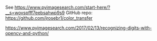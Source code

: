 See <https://www.pyimagesearch.com/start-here/?__s=wovspfff7eebsahwp9s9>
GitHub repo: <https://github.com/jrosebr1/color_transfer>

<https://www.pyimagesearch.com/2017/02/13/recognizing-digits-with-opencv-and-python/>
